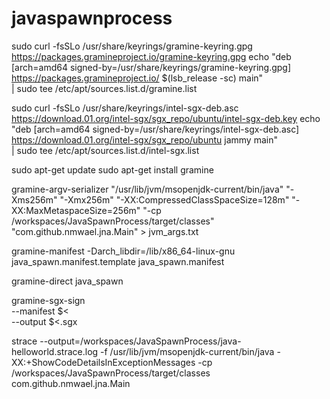 # javaspawnprocess

sudo curl -fsSLo /usr/share/keyrings/gramine-keyring.gpg https://packages.gramineproject.io/gramine-keyring.gpg
echo "deb [arch=amd64 signed-by=/usr/share/keyrings/gramine-keyring.gpg] https://packages.gramineproject.io/ $(lsb_release -sc) main" \
| sudo tee /etc/apt/sources.list.d/gramine.list

sudo curl -fsSLo /usr/share/keyrings/intel-sgx-deb.asc https://download.01.org/intel-sgx/sgx_repo/ubuntu/intel-sgx-deb.key
echo "deb [arch=amd64 signed-by=/usr/share/keyrings/intel-sgx-deb.asc] https://download.01.org/intel-sgx/sgx_repo/ubuntu jammy main" \
| sudo tee /etc/apt/sources.list.d/intel-sgx.list

sudo apt-get update
sudo apt-get install gramine



gramine-argv-serializer "/usr/lib/jvm/msopenjdk-current/bin/java" "-Xms256m" "-Xmx256m" "-XX:CompressedClassSpaceSize=128m" "-XX:MaxMetaspaceSize=256m" "-cp /workspaces/JavaSpawnProcess/target/classes" "com.github.nmwael.jna.Main" > jvm_args.txt

gramine-manifest -Darch_libdir=/lib/x86_64-linux-gnu java_spawn.manifest.template java_spawn.manifest

gramine-direct java_spawn

gramine-sgx-sign \
		--manifest $< \
		--output $<.sgx

strace --output=/workspaces/JavaSpawnProcess/java-helloworld.strace.log -f /usr/lib/jvm/msopenjdk-current/bin/java -XX:+ShowCodeDetailsInExceptionMessages -cp /workspaces/JavaSpawnProcess/target/classes com.github.nmwael.jna.Main